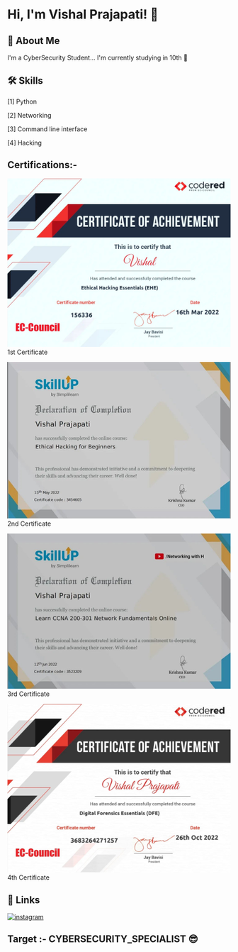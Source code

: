 # Hi, I'm Vishal Prajapati! 👋

## 🚀 About Me
I'm a CyberSecurity Student...
I'm currently studying in 10th 🤞

## 🛠 Skills

[1]  Python

[2]  Networking

[3]  Command line interface

[4]  Hacking

## Certifications:-
![](https://raw.githubusercontent.com/2007vishal/2007vishal/main/mr__nobody__23-20221117-0001.webp)1st Certificate

![](https://raw.githubusercontent.com/2007vishal/2007vishal/main/mr__nobody__23-20221117-0002.webp)2nd Certificate

![](https://raw.githubusercontent.com/2007vishal/2007vishal/main/mr__nobody__23-20221117-0003.webp)3rd Certificate

![](https://raw.githubusercontent.com/2007vishal/2007vishal/main/mr__nobody__23-20221117-0004.webp)4th Certificate
## 🔗 Links
[![instagram](https://img.shields.io/badge/My%20Instagram-000?style=for-the-badge&logo=ko-&logoColor=red)](https://www.instagram.com/mr__nobody__23/) 

## Target :- CYBERSECURITY_SPECIALIST 😎
